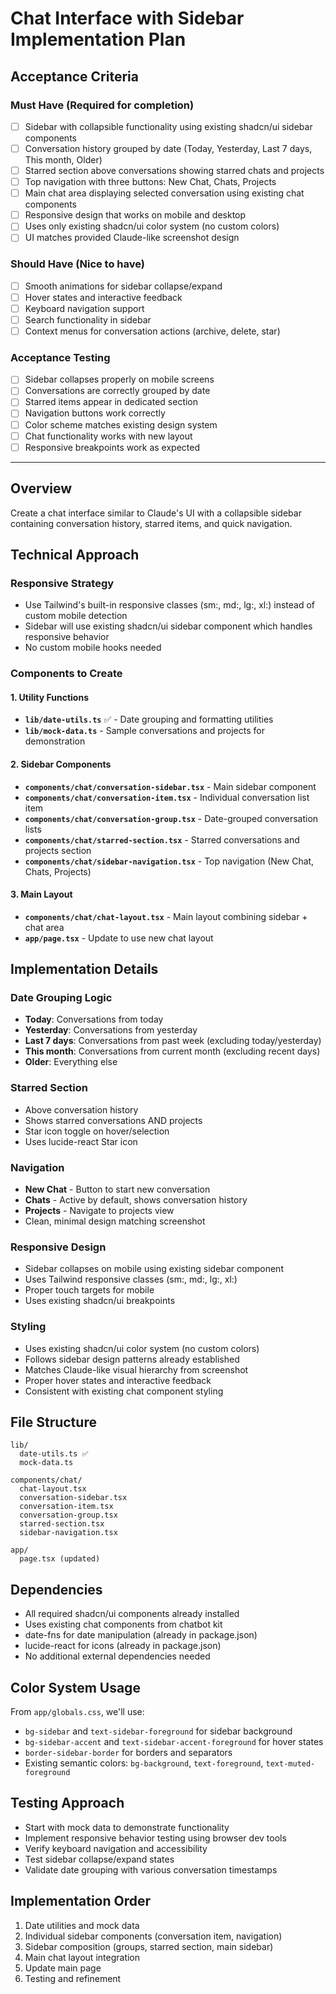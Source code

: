 # Chat Interface with Sidebar Implementation Plan

## Acceptance Criteria

### Must Have (Required for completion)
- [ ] Sidebar with collapsible functionality using existing shadcn/ui sidebar components
- [ ] Conversation history grouped by date (Today, Yesterday, Last 7 days, This month, Older)
- [ ] Starred section above conversations showing starred chats and projects
- [ ] Top navigation with three buttons: New Chat, Chats, Projects
- [ ] Main chat area displaying selected conversation using existing chat components
- [ ] Responsive design that works on mobile and desktop
- [ ] Uses only existing shadcn/ui color system (no custom colors)
- [ ] UI matches provided Claude-like screenshot design

### Should Have (Nice to have)
- [ ] Smooth animations for sidebar collapse/expand
- [ ] Hover states and interactive feedback
- [ ] Keyboard navigation support
- [ ] Search functionality in sidebar
- [ ] Context menus for conversation actions (archive, delete, star)

### Acceptance Testing
- [ ] Sidebar collapses properly on mobile screens
- [ ] Conversations are correctly grouped by date
- [ ] Starred items appear in dedicated section
- [ ] Navigation buttons work correctly
- [ ] Color scheme matches existing design system
- [ ] Chat functionality works with new layout
- [ ] Responsive breakpoints work as expected

---

## Overview
Create a chat interface similar to Claude's UI with a collapsible sidebar containing conversation history, starred items, and quick navigation.

## Technical Approach

### Responsive Strategy
- Use Tailwind's built-in responsive classes (sm:, md:, lg:, xl:) instead of custom mobile detection
- Sidebar will use existing shadcn/ui sidebar component which handles responsive behavior
- No custom mobile hooks needed

### Components to Create

#### 1. Utility Functions
- **`lib/date-utils.ts`** ✅ - Date grouping and formatting utilities
- **`lib/mock-data.ts`** - Sample conversations and projects for demonstration

#### 2. Sidebar Components
- **`components/chat/conversation-sidebar.tsx`** - Main sidebar component
- **`components/chat/conversation-item.tsx`** - Individual conversation list item
- **`components/chat/conversation-group.tsx`** - Date-grouped conversation lists
- **`components/chat/starred-section.tsx`** - Starred conversations and projects section
- **`components/chat/sidebar-navigation.tsx`** - Top navigation (New Chat, Chats, Projects)

#### 3. Main Layout
- **`components/chat/chat-layout.tsx`** - Main layout combining sidebar + chat area
- **`app/page.tsx`** - Update to use new chat layout

## Implementation Details

### Date Grouping Logic
- **Today**: Conversations from today
- **Yesterday**: Conversations from yesterday
- **Last 7 days**: Conversations from past week (excluding today/yesterday)
- **This month**: Conversations from current month (excluding recent days)
- **Older**: Everything else

### Starred Section
- Above conversation history
- Shows starred conversations AND projects
- Star icon toggle on hover/selection
- Uses lucide-react Star icon

### Navigation
- **New Chat** - Button to start new conversation
- **Chats** - Active by default, shows conversation history
- **Projects** - Navigate to projects view
- Clean, minimal design matching screenshot

### Responsive Design
- Sidebar collapses on mobile using existing sidebar component
- Uses Tailwind responsive classes (sm:, md:, lg:, xl:)
- Proper touch targets for mobile
- Uses existing shadcn/ui breakpoints

### Styling
- Uses existing shadcn/ui color system (no custom colors)
- Follows sidebar design patterns already established
- Matches Claude-like visual hierarchy from screenshot
- Proper hover states and interactive feedback
- Consistent with existing chat component styling

## File Structure
```
lib/
  date-utils.ts ✅
  mock-data.ts

components/chat/
  chat-layout.tsx
  conversation-sidebar.tsx
  conversation-item.tsx
  conversation-group.tsx
  starred-section.tsx
  sidebar-navigation.tsx

app/
  page.tsx (updated)
```

## Dependencies
- All required shadcn/ui components already installed
- Uses existing chat components from chatbot kit
- date-fns for date manipulation (already in package.json)
- lucide-react for icons (already in package.json)
- No additional external dependencies needed

## Color System Usage
From `app/globals.css`, we'll use:
- `bg-sidebar` and `text-sidebar-foreground` for sidebar background
- `bg-sidebar-accent` and `text-sidebar-accent-foreground` for hover states
- `border-sidebar-border` for borders and separators
- Existing semantic colors: `bg-background`, `text-foreground`, `text-muted-foreground`

## Testing Approach
- Start with mock data to demonstrate functionality
- Implement responsive behavior testing using browser dev tools
- Verify keyboard navigation and accessibility
- Test sidebar collapse/expand states
- Validate date grouping with various conversation timestamps

## Implementation Order
1. Date utilities and mock data
2. Individual sidebar components (conversation item, navigation)
3. Sidebar composition (groups, starred section, main sidebar)
4. Main chat layout integration
5. Update main page
6. Testing and refinement